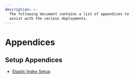 ```yaml
---
description: >-
  The following document contains a list of appendices to
  assist with the various deployments.
---
```


# Appendices

## Setup Appendices

* [Elastic Index Setup](elastic-index.md)